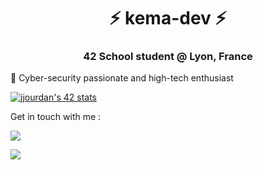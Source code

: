 <h1 align="center">⚡ kema-dev ⚡</h1>
<h3 align="center">42 School student @ Lyon, France</h3>

👥 Cyber-security passionate and high-tech enthusiast

[![jjourdan's 42 stats](https://badge42.herokuapp.com/api/stats/jjourdan?darkmode=true)](https://github.com/JaeSeoKim/badge42)

Get in touch with me :

<a href="https://www.linkedin.com/in/jeremy-jourdan-kemadev/"><img src="https://img.shields.io/badge/LinkedIn-0077B5?style=for-the-badge&logo=linkedin&logoColor=white"></a>

<a href="mailto:jjourdan@student.42lyon.fr"><img src="https://img.shields.io/badge/Gmail-D14836?style=for-the-badge&logo=gmail&logoColor=white"></a>
